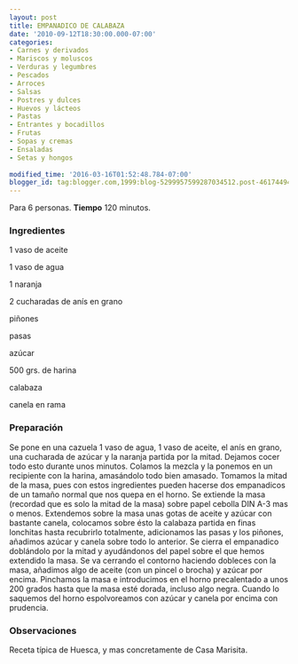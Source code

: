 ```yaml
---
layout: post
title: EMPANADICO DE CALABAZA
date: '2010-09-12T18:30:00.000-07:00'
categories:
- Carnes y derivados
- Mariscos y moluscos
- Verduras y legumbres
- Pescados
- Arroces
- Salsas
- Postres y dulces
- Huevos y lácteos
- Pastas
- Entrantes y bocadillos
- Frutas
- Sopas y cremas
- Ensaladas
- Setas y hongos
 
modified_time: '2016-03-16T01:52:48.784-07:00'
blogger_id: tag:blogger.com,1999:blog-5299957599287034512.post-4617449404044523814
---
```


Para 6 personas.
<b>Tiempo</b> 120 minutos.

<h3>Ingredientes</h3>

1 vaso de aceite

1 vaso de agua

1 naranja

2 cucharadas de anís en grano

piñones

pasas

azúcar

500 grs. de harina

calabaza

canela en rama

<h3>Preparación</h3>

Se pone en una cazuela 1 vaso de agua, 1 vaso de aceite, el anís en grano, una cucharada de azúcar y la naranja partida por la mitad. Dejamos cocer todo esto durante unos minutos. Colamos la mezcla y la ponemos en un recipiente con la harina, amasándolo todo bien amasado. Tomamos la mitad de la masa, pues con estos ingredientes pueden hacerse dos empanadicos de un tamaño normal que nos quepa en el horno. Se extiende la masa (recordad que es solo la mitad de la masa) sobre papel cebolla DIN A-3 mas o menos. Extendemos sobre la masa unas gotas de aceite y azúcar con bastante canela, colocamos sobre ésto la calabaza partida en finas lonchitas hasta recubrirlo totalmente, adicionamos las pasas y los piñones, añadimos azúcar y canela sobre todo lo anterior. Se cierra el empanadico doblándolo por la mitad y ayudándonos del papel sobre el que hemos extendido la masa. Se va cerrando el contorno haciendo dobleces con la masa, añadimos algo de aceite (con un pincel o brocha) y azúcar por encima. Pinchamos la masa e introducimos en el horno precalentado a unos 200 grados hasta que la masa esté dorada, incluso algo negra. Cuando lo saquemos del horno espolvoreamos con azúcar y canela por encima con prudencia.

<h3>Observaciones</h3>

Receta típica de Huesca, y mas concretamente de Casa Marisita.

